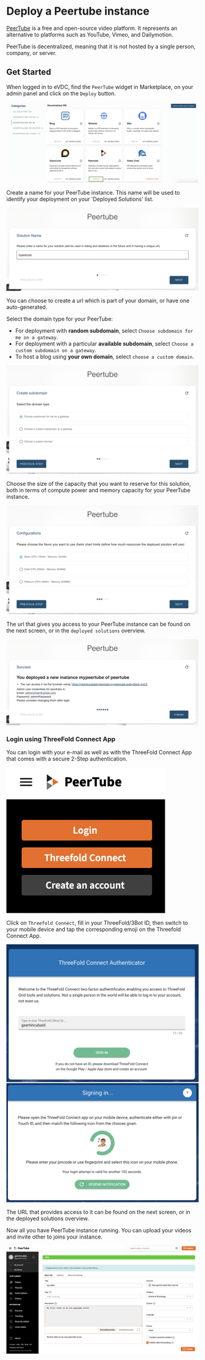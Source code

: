 # Deploy a Peertube instance

[PeerTube](https://joinpeertube.org/) is a free and open-source video platform. It represents an alternative to platforms such as YouTube, Vimeo, and Dailymotion.

PeerTube is decentralized, meaning that it is not hosted by a single person, company, or server.

## Get Started

When logged in to eVDC, find the `PeerTube` widget in Marketplace, on your admin panel and click on the `Deploy` button.

![](img/evdc_marketplace_peertube_widget.png)

Create a name for your PeerTube instance. This name will be used to identify your deployment on your 'Deployed Solutions' list.

![](img/evdc_peertube_01_name.png ':size=600')

You can choose to create a url which is part of your domain, or have one auto-generated. 

Select the domain type for your PeerTube:
- For deployment with **random subdomain**, select `Choose subdomain for me on a gateway`. 
- For deployment with a particular **available subdomain**, select `Choose a custom subdomain on a gateway`. 
- To host a blog using **your own domain**, select `choose a custom domain`.

![](img/evdc_peertube_02_domain.png ':size=600')

Choose the size of the capacity that you want to reserve for this solution, both in terms of compute power and memory capacity for your PeerTube instance.

![](img/evdc_peertube_03_flavour.png ':size=600')

The url that gives you access to your PeerTube instance can be found on the next screen, or in the `deployed solutions` overview.

![](img/evdc_peertube_04_success.png ':size=600')


### Login using ThreeFold Connect App

You can login with your e-mail as well as with the ThreeFold Connect App that comes with a secure 2-Step authentication. 

![](img/evdc_peertube_05_login.png ':size=200')

Click on `Threefold Connect`, fill in your ThreeFold/3Bot ID, then switch to your mobile device and tap the corresponding emoji on the Threefold Connect App.

![](img/evdc_tfc_login.png ':size=400')
![](img/evdc_tfc_sso.png ':size=400')

The URL that provides access to it can be found on the next screen, or in the deployed solutions overview. 

Now all you have PeerTube instance running. You can upload your videos and invite other to joins your instance. 

![](img/evdc_peertube_07_runs.png)